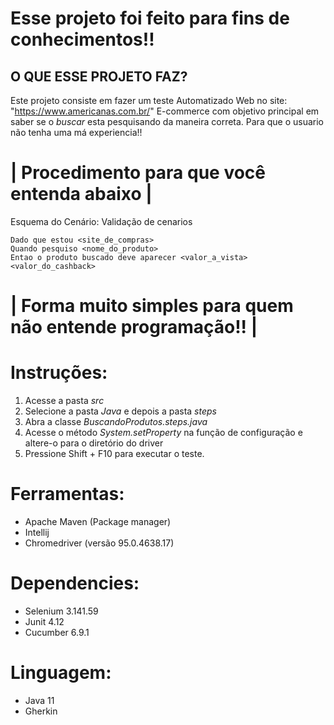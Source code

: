 
# Esse projeto foi feito para fins de conhecimentos!!

## O QUE ESSE PROJETO FAZ?

Este projeto consiste em fazer um teste Automatizado Web no site: "https://www.americanas.com.br/" E-commerce com objetivo principal em saber se o *buscar* esta pesquisando da maneira correta. Para que o usuario não tenha uma má experiencia!!


 # | Procedimento para que você entenda abaixo |


  Esquema do Cenário: Validação de cenarios

    Dado que estou <site_de_compras>
    Quando pesquiso <nome_do_produto>
    Entao o produto buscado deve aparecer <valor_a_vista> <valor_do_cashback>


 # | Forma muito simples para quem não entende programação!! |

# Instruções:

1. Acesse a pasta *src*
2. Selecione a pasta *Java* e depois a pasta *steps*
3. Abra a classe *BuscandoProdutos.steps.java*
4. Acesse o método *System.setProperty* na função de configuração e altere-o para o diretório do driver
5. Pressione Shift + F10 para executar o teste.

# Ferramentas:

* Apache Maven (Package manager)
* Intellij
* Chromedriver (versão 95.0.4638.17)

# Dependencies:

* Selenium 3.141.59
* Junit 4.12
* Cucumber 6.9.1

# Linguagem:

* Java 11
* Gherkin
